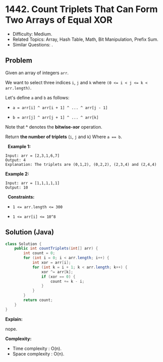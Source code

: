 # 1442. Count Triplets That Can Form Two Arrays of Equal XOR

- Difficulty: Medium.
- Related Topics: Array, Hash Table, Math, Bit Manipulation, Prefix Sum.
- Similar Questions: .

## Problem

Given an array of integers ```arr```.

We want to select three indices ```i```, ```j``` and ```k``` where ```(0 <= i < j <= k < arr.length)```.

Let's define ```a``` and ```b``` as follows:


	
- ```a = arr[i] ^ arr[i + 1] ^ ... ^ arr[j - 1]```
	
- ```b = arr[j] ^ arr[j + 1] ^ ... ^ arr[k]```


Note that **^** denotes the **bitwise-xor** operation.

Return **the number of triplets** (```i```, ```j``` and ```k```) Where ```a == b```.

 
**Example 1:**

```
Input: arr = [2,3,1,6,7]
Output: 4
Explanation: The triplets are (0,1,2), (0,2,2), (2,3,4) and (2,4,4)
```

**Example 2:**

```
Input: arr = [1,1,1,1,1]
Output: 10
```

 
**Constraints:**


	
- ```1 <= arr.length <= 300```
	
- ```1 <= arr[i] <= 10^8```



## Solution (Java)

```java
class Solution {
    public int countTriplets(int[] arr) {
        int count = 0;
        for (int i = 0; i < arr.length; i++) {
            int xor = arr[i];
            for (int k = i + 1; k < arr.length; k++) {
                xor ^= arr[k];
                if (xor == 0) {
                    count += k - i;
                }
            }
        }
        return count;
    }
}
```

**Explain:**

nope.

**Complexity:**

* Time complexity : O(n).
* Space complexity : O(n).
